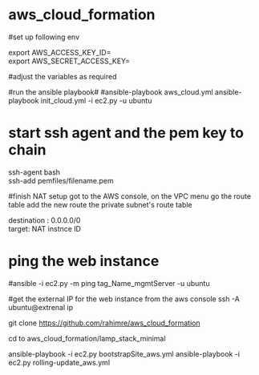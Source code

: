 # aws_cloud_formation 
#set up following env
 
export AWS_ACCESS_KEY_ID=<br>
export AWS_SECRET_ACCESS_KEY=

#adjust the variables as required 

#run the ansible playbook#
#ansible-playbook aws_cloud.yml
ansible-playbook init_cloud.yml -i ec2.py -u ubuntu

# start ssh agent and the pem key to chain
ssh-agent bash<br> 
ssh-add pemfiles/filename.pem<br>

#finish NAT setup
got to the AWS console, on the VPC menu go the route table
add the new route the private subnet's route table

destination : 0.0.0.0/0<br>
target:  NAT instnce ID


# ping the web instance
#ansible -i ec2.py -m ping tag_Name_mgmtServer  -u ubuntu 


#get the external IP for the web instance from the aws console
ssh -A ubuntu@extrenal ip

git clone https://github.com/rahimre/aws_cloud_formation

cd to aws_cloud_formation/lamp_stack_minimal

ansible-playbook -i ec2.py bootstrapSite_aws.yml
ansible-playbook -i ec2.py rolling-update_aws.yml

